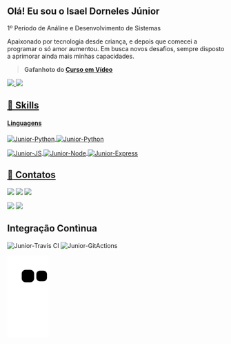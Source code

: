 ## Olá! Eu sou o Isael Dorneles Júnior 

1º Periodo de Análine e Desenvolvimento de Sistemas

Apaixonado por tecnologia desde criança, e depois que comecei a programar o só amor aumentou.
Em busca novos desafios, sempre disposto a aprimorar ainda mais minhas capacidades.

>**Gafanhoto do [Curso em Vídeo](https://www.cursoemvideo.com/)**

 
 <div>
  <a href="https://github.com/JuniorD-Isael">
  <img height="180em" src="https://github-readme-stats.vercel.app/api?username=JuniorD-Isael&show_icons=true&theme=midnight-purple&include_all_commits=true&count_private=true"/>
  <img height="180em" src="https://github-readme-stats.vercel.app/api/top-langs/?username=JuniorD-Isael&layout=compact&langs_count=7&theme=midnight-purple"/>
</div>

## 🚀 Skills

#### Linguagens

<img align="center" alt="Junior-Python" src="https://img.shields.io/badge/Python-3776AB?style=for-the-badge&logo=python&logoColor=white">  <img align="center" alt="Junior-Python" src="https://img.shields.io/badge/Django-092E20?style=for-the-badge&logo=django&logoColor=white">

<img align="center" alt="Junior-JS" src="https://img.shields.io/badge/JavaScript-F7DF1E?style=for-the-badge&logo=javascript&logoColor=black">  <img align="center" alt="Junior-Node" src="https://img.shields.io/badge/node.js-6DA55F?style=for-the-badge&logo=node.js&logoColor=white">  <img align="center" alt="Junior-Express" src="https://img.shields.io/badge/express.js-%23404d59.svg?style=for-the-badge&logo=express&logoColor=%2361DAFB">


  
## :boy: Contatos

  <a href="https://www.instagram.com/juniord_isael/" target="_blank"><img src="https://img.shields.io/badge/-Instagram-%23E4405F?style=for-the-badge&logo=instagram&logoColor=white"></a> <a href="https://t.me/IsaeldJunior/" target="_blank"><img src="https://img.shields.io/badge/Telegram-2CA5E0?style=for-the-badge&logo=telegram&logoColor=white" target="_blank"></a> <a href = "mailto:isaeldjunior@gmail.com"><img src="https://img.shields.io/badge/Gmail-D14836?style=for-the-badge&logo=gmail&logoColor=white" target="_blank"></a> 
 
 <a href="https://www.linkedin.com/in/isael-d-junior/" target="_blank"><img src="https://img.shields.io/badge/-LinkedIn-%230077B5?style=for-the-badge&logo=linkedin&logoColor=white" target="_blank"></a>  <a href="https://app.rocketseat.com.br/me/juniordorneles" target="_blank"><img src="https://img.shields.io/badge/Rocketseat-%237159c1?style=for-the-badge&logo=ghost"></a>
 
## Integração Contìnua
<img align="center" alt="Junior-Travis CI" src="https://img.shields.io/badge/travis_CI-3EAAAF?style=for-the-badge&logo=travisci&logoColor=white"> <img align="center" alt="Junior-GitActions" src="https://img.shields.io/badge/github%20actions-%232671E5.svg?style=for-the-badge&logo=githubactions&logoColor=white">


  ![Snake animation](https://github.com/JuniorD-Isael/JuniorD-Isael/blob/output/github-contribution-grid-snake.svg)
</div>
